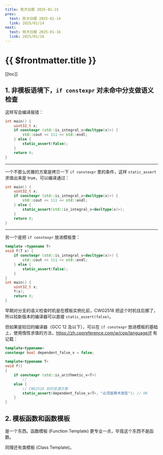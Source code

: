 ```yaml
---
title: 败犬日报 2025-01-15
prev:
  text: 败犬日报 2025-01-14
  link: 2025/01/14
next:
  text: 败犬日报 2025-01-16
  link: 2025/01/16
---
```


# {{ $frontmatter.title }}

[[toc]]

## 1. 非模板语境下，`if constexpr` 对未命中分支做语义检查

这样写会编译报错：

```cpp
int main() {
    uint32_t x;
    if constexpr (std::is_integral_v<decltype(x)>) {
        std::cout << 111 << std::endl;
    } else {
        static_assert(false);
    }
    return 0;
}
```

***

一个不那么优雅的方案是拷贝一下 `if constexpr` 里的条件，这样 `static_assert` 求值出来是 true，可以编译通过：

```cpp
int main() {
    uint32_t x;
    if constexpr (std::is_integral_v<decltype(x)>) {
        std::cout << 111 << std::endl;
    } else {
        static_assert(std::is_integral_v<decltype(x)>);
    }
    return 0;
}
```

***

另一个是把 `if constexpr` 放进模板里：

```cpp
template <typename T>
void f(T x) {
    if constexpr (std::is_integral_v<decltype(x)>) {
        std::cout << 111 << std::endl;
    } else {
        static_assert(false);
    }
}
int main() {
    uint32_t x;
    f(x);
    return 0;
}
```

早期对分支的语义检查时机是在模板实例化前，CWG2518 把这个时机往后挪了，所以较新版本的编译器可以直接 `static_assert(false)`。

但如果是较旧的编译器（GCC 12 及以下），可以在 `if constexpr` 放进模板的基础上，使用惰性求值的方法，<https://zh.cppreference.com/w/cpp/language/if> 有记载：

```cpp
template<typename>
constexpr bool dependent_false_v = false;
 
template<typename T>
void f()
{
    if constexpr (std::is_arithmetic_v<T>)
        // ...
    else {
        // CWG2518 前的变通方案
        static_assert(dependent_false_v<T>, "必须是算术类型"); // OK
    }
}
```

## 2. 模板函数和函数模板

是一个东西。函数模板 (Function Template) 更专业一点，毕竟这个东西不是函数。

同理还有类模板 (Class Template)。
